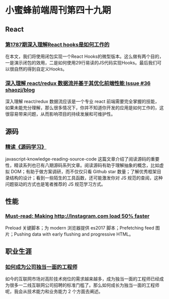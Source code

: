 # 小蜜蜂前端周刊第四十九期

## React

### [第1787期深入理解React hooks是如何工作的](http://mp.weixin.qq.com/s?__biz=MjM5MTA1MjAxMQ==&amp;mid=2651234837&amp;idx=1&amp;sn=9dc5e5fea7ccc0e8010cb55703aabebe&amp;chksm=bd497b918a3ef287fdc3ab0a2e0cc1e4bba12fe55936b20a8947331c3df00e4097f0762913e9#rd)

在本文，我们将使用闭包实现一个React Hooks的微型版本。这么做有两个目的，一是演示闭包的效用，二是如何使用29行易读的JS代码实现Hooks。最后我们可以很自然的得到自定义Hooks。

### [深入理解 react/redux 数据流并基于其优化前端性能 Issue #36 shaozj/blog](https://github.com/shaozj/blog/issues/36)

深入理解 react/redux 数据流应该是一个专业 react 前端需要完全掌握的技能，如果未能充分理解，那么很多情况下，你并不知道你开发的应用是如何工作的，这很容易带来问题，从而影响项目的持续发展和可维护性。

## 源码

### [精读《源码学习》](https://zhuanlan.zhihu.com/p/74620703)

javascript-knowledge-reading-source-code 这篇文章介绍了阅读源码的重要性，精读系列也已有八期源码系列文章。阅读源码有助于理解抽象的概念，比如虚拟 DOM；有助于做方案调研，而不仅仅只看 Github star 数量；了解优秀框架目录结构的设计；看到一些陌生的工具函数，还可能激发你对 JS 规范的查阅，这种问题驱动的方式也是笔者推荐的 JS 规范学习方式。

## 性能

### [Must-read: Making http://Instagram.com load 50% faster](https://instagram-engineering.com/@mr_sharpoblunto)

Preload 关键脚本；为 modern 浏览器提供 es2017 脚本；Prefetching feed 图片；Pushing data with early flushing and progressive HTML。

## 职业生涯

### [如何成为公司独当一面的工程师](https://juejin.im/post/5dd4cc71f265da0bca7899cf)

如今的互联网市场对高阶技术岗位的需求越来越多，成为独当一面的工程师已经成为很多一二线互联网公司招聘的标准门槛了。那么如何成长为独当一面的工程师呢，我会从技术能力和业务能力 2 个方面去阐述。
